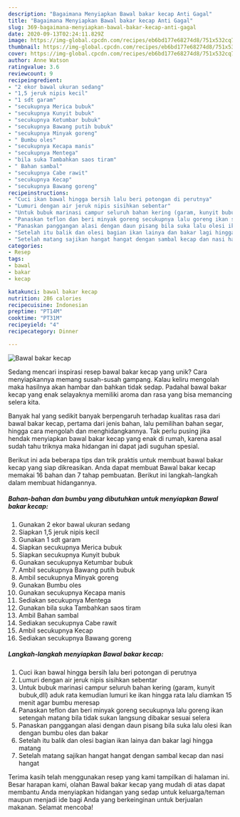 ```yaml
---
description: "Bagaimana Menyiapkan Bawal bakar kecap Anti Gagal"
title: "Bagaimana Menyiapkan Bawal bakar kecap Anti Gagal"
slug: 369-bagaimana-menyiapkan-bawal-bakar-kecap-anti-gagal
date: 2020-09-13T02:24:11.829Z
image: https://img-global.cpcdn.com/recipes/eb6bd177e68274d8/751x532cq70/bawal-bakar-kecap-foto-resep-utama.jpg
thumbnail: https://img-global.cpcdn.com/recipes/eb6bd177e68274d8/751x532cq70/bawal-bakar-kecap-foto-resep-utama.jpg
cover: https://img-global.cpcdn.com/recipes/eb6bd177e68274d8/751x532cq70/bawal-bakar-kecap-foto-resep-utama.jpg
author: Anne Watson
ratingvalue: 3.6
reviewcount: 9
recipeingredient:
- "2 ekor bawal ukuran sedang"
- "1,5 jeruk nipis kecil"
- "1 sdt garam"
- "secukupnya Merica bubuk"
- "secukupnya Kunyit bubuk"
- "secukupnya Ketumbar bubuk"
- "secukupnya Bawang putih bubuk"
- "secukupnya Minyak goreng"
- " Bumbu oles"
- "secukupnya Kecapa manis"
- "secukupnya Mentega"
- "bila suka Tambahkan saos tiram"
- " Bahan sambal"
- "secukupnya Cabe rawit"
- "secukupnya Kecap"
- "secukupnya Bawang goreng"
recipeinstructions:
- "Cuci ikan bawal hingga bersih lalu beri potongan di perutnya"
- "Lumuri dengan air jeruk nipis sisihkan sebentar"
- "Untuk bubuk marinasi campur seluruh bahan kering (garam, kunyit bubuk,dll) aduk rata kemudian lumuri ke ikan hingga rata lalu diamkan 15 menit agar bumbu meresap"
- "Panaskan teflon dan beri minyak goreng secukupnya lalu goreng ikan setengah matang bila tidak sukan langsung dibakar sesuai selera"
- "Panaskan panggangan alasi dengan daun pisang bila suka lalu olesi ikan dengan bumbu oles dan bakar"
- "Setelah itu balik dan olesi bagian ikan lainya dan bakar lagi hingga matang"
- "Setelah matang sajikan hangat hangat dengan sambal kecap dan nasi hangat"
categories:
- Resep
tags:
- bawal
- bakar
- kecap

katakunci: bawal bakar kecap 
nutrition: 286 calories
recipecuisine: Indonesian
preptime: "PT14M"
cooktime: "PT31M"
recipeyield: "4"
recipecategory: Dinner

---
```



![Bawal bakar kecap](https://img-global.cpcdn.com/recipes/eb6bd177e68274d8/751x532cq70/bawal-bakar-kecap-foto-resep-utama.jpg)

Sedang mencari inspirasi resep bawal bakar kecap yang unik? Cara menyiapkannya memang susah-susah gampang. Kalau keliru mengolah maka hasilnya akan hambar dan bahkan tidak sedap. Padahal bawal bakar kecap yang enak selayaknya memiliki aroma dan rasa yang bisa memancing selera kita.

Banyak hal yang sedikit banyak berpengaruh terhadap kualitas rasa dari bawal bakar kecap, pertama dari jenis bahan, lalu pemilihan bahan segar, hingga cara mengolah dan menghidangkannya. Tak perlu pusing jika hendak menyiapkan bawal bakar kecap yang enak di rumah, karena asal sudah tahu triknya maka hidangan ini dapat jadi suguhan spesial.




Berikut ini ada beberapa tips dan trik praktis untuk membuat bawal bakar kecap yang siap dikreasikan. Anda dapat membuat Bawal bakar kecap memakai 16 bahan dan 7 tahap pembuatan. Berikut ini langkah-langkah dalam membuat hidangannya.

<!--inarticleads1-->

##### Bahan-bahan dan bumbu yang dibutuhkan untuk menyiapkan Bawal bakar kecap:

1. Gunakan 2 ekor bawal ukuran sedang
1. Siapkan 1,5 jeruk nipis kecil
1. Gunakan 1 sdt garam
1. Siapkan secukupnya Merica bubuk
1. Siapkan secukupnya Kunyit bubuk
1. Gunakan secukupnya Ketumbar bubuk
1. Ambil secukupnya Bawang putih bubuk
1. Ambil secukupnya Minyak goreng
1. Gunakan  Bumbu oles
1. Gunakan secukupnya Kecapa manis
1. Sediakan secukupnya Mentega
1. Gunakan bila suka Tambahkan saos tiram
1. Ambil  Bahan sambal
1. Sediakan secukupnya Cabe rawit
1. Ambil secukupnya Kecap
1. Sediakan secukupnya Bawang goreng




<!--inarticleads2-->

##### Langkah-langkah menyiapkan Bawal bakar kecap:

1. Cuci ikan bawal hingga bersih lalu beri potongan di perutnya
1. Lumuri dengan air jeruk nipis sisihkan sebentar
1. Untuk bubuk marinasi campur seluruh bahan kering (garam, kunyit bubuk,dll) aduk rata kemudian lumuri ke ikan hingga rata lalu diamkan 15 menit agar bumbu meresap
1. Panaskan teflon dan beri minyak goreng secukupnya lalu goreng ikan setengah matang bila tidak sukan langsung dibakar sesuai selera
1. Panaskan panggangan alasi dengan daun pisang bila suka lalu olesi ikan dengan bumbu oles dan bakar
1. Setelah itu balik dan olesi bagian ikan lainya dan bakar lagi hingga matang
1. Setelah matang sajikan hangat hangat dengan sambal kecap dan nasi hangat




Terima kasih telah menggunakan resep yang kami tampilkan di halaman ini. Besar harapan kami, olahan Bawal bakar kecap yang mudah di atas dapat membantu Anda menyiapkan hidangan yang sedap untuk keluarga/teman maupun menjadi ide bagi Anda yang berkeinginan untuk berjualan makanan. Selamat mencoba!
